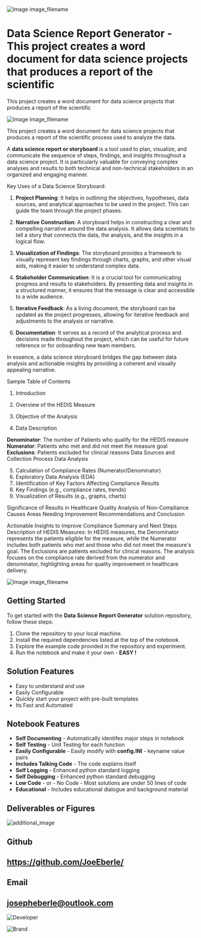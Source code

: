 
![Image image_filename](solution_sign.png)

# Data Science Report Generator - This project creates a word document for data science projects that produces a report of the scientific 
This project creates a word document for data science projects that produces a report of the scientific 

![Image image_filename](code.png)

This project creates a word document for data science projects that produces a report of the scientific 
process used to analyze the data. 

A **data science report or storyboard** is a tool used to plan, visualize, and communicate the sequence of steps, findings, and insights throughout a data science project. It is particularly valuable for conveying complex analyses and results to both technical and non-technical stakeholders in an organized and engaging manner.

Key Uses of a Data Science Storyboard:
1. **Project Planning**: It helps in outlining the objectives, hypotheses, data sources, and analytical approaches to be used in the project. This can guide the team through the project phases.

2. **Narrative Construction**: A storyboard helps in constructing a clear and compelling narrative around the data analysis. It allows data scientists to tell a story that connects the data, the analysis, and the insights in a logical flow.

3. **Visualization of Findings**: The storyboard provides a framework to visually represent key findings through charts, graphs, and other visual aids, making it easier to understand complex data.

4. **Stakeholder Communication**: It is a crucial tool for communicating progress and results to stakeholders. By presenting data and insights in a structured manner, it ensures that the message is clear and accessible to a wide audience.

5. **Iterative Feedback**: As a living document, the storyboard can be updated as the project progresses, allowing for iterative feedback and adjustments to the analysis or narrative.

6. **Documentation**: It serves as a record of the analytical process and decisions made throughout the project, which can be useful for future reference or for onboarding new team members.

In essence, a data science storyboard bridges the gap between data analysis and actionable insights by providing a coherent and visually appealing narrative.

Sample Table of Contents
1. Introduction

2. Overview of the HEDIS Measure
3. Objective of the Analysis
4. Data Description

**Denominator**: The number of Patients who qualify for the HEDIS measure
**Numerator**: Patients who met and did not meet the measure goal
**Exclusions**: Patients excluded for clinical reasons
Data Sources and Collection Process
Data Analysis

5. Calculation of Compliance Rates (Numerator/Denominator)
6. Exploratory Data Analysis (EDA)
7. Identification of Key Factors Affecting Compliance Results
8. Key Findings (e.g., compliance rates, trends)
9. Visualization of Results (e.g., graphs, charts)


Significance of Results in Healthcare Quality
Analysis of Non-Compliance Causes
Areas Needing Improvement
Recommendations and Conclusion

Actionable Insights to Improve Compliance
Summary and Next Steps
Description of HEDIS Measures:
In HEDIS measures, the Denominator represents the patients eligible for the measure, while the Numerator includes both patients who met and those who did not meet the measure's goal. The Exclusions are patients excluded for clinical reasons. The analysis focuses on the compliance rate derived from the numerator and denominator, highlighting areas for quality improvement in healthcare delivery.



![Image image_filename](sample.png)

## Getting Started
To get started with the **Data Science Report Generator** solution repository, follow these steps:
1. Clone the repository to your local machine.
2. Install the required dependencies listed at the top of the notebook.
3. Explore the example code provided in the repository and experiment.
4. Run the notebook and make it your own - **EASY !**
    
## Solution Features
- Easy to understand and use  
- Easily Configurable 
- Quickly start your project with pre-built templates
- Its Fast and Automated

## Notebook Features
- **Self Documenting** - Automatically identifes major steps in notebook 
- **Self Testing** - Unit Testing for each function
- **Easily Configurable** - Easily modify with **config.INI** - keyname value pairs
- **Includes Talking Code** - The code explains itself 
- **Self Logging** - Enhanced python standard logging   
- **Self Debugging** - Enhanced python standard debugging
- **Low Code** - or - No Code  - Most solutions are under 50 lines of code
- **Educational** - Includes educational dialogue and background material
    
## Deliverables or Figures
 ![additional_image](data_science_report_generator.png)  <br>
    

## Github    
## https://github.com/JoeEberle/ 

## Email 
## josepheberle@outlook.com 

    
![Developer](developer.png)

![Brand](brand.png)
    